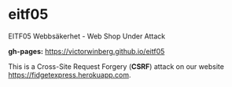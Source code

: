 # eitf05
EITF05 Webbsäkerhet - Web Shop Under Attack

**gh-pages:** https://victorwinberg.github.io/eitf05

This is a Cross-Site Request Forgery (**CSRF**) attack on our website https://fidgetexpress.herokuapp.com.
